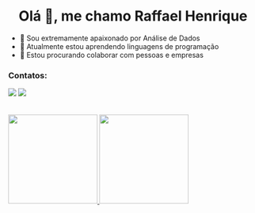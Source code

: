  <h1 align="center">Olá 👋, me chamo Raffael Henrique</h1>

- 👀 Sou extremamente apaixonado por Análise de Dados
- 🌱 Atualmente estou aprendendo linguagens de programação
- 💞️ Estou procurando colaborar com pessoas e empresas

### Contatos:

<div>
<a href = "mailto:raffael3535@gmail.com"><img src="https://img.shields.io/badge/Gmail-D14836?style=for-the-badge&logo=gmail&logoColor=white" target="_blank"></a>
<a href="https://www.linkedin.com/in/raffael-henrique-59922520a/" target="_blank"><img src="https://img.shields.io/badge/-LinkedIn-%230077B5?style=for-the-badge&logo=linkedin&logoColor=white" target="_blank"></a>   
</div>
<br></br>
<div>
<a href="https://github.com/raffaelhfarias">
<img height="180em" src="https://github-readme-stats.vercel.app/api/top-langs/?username=mjuliacsouza&layout=compact&langs_count=7&theme=dracula"/>
<img height="180em" src="https://github-readme-stats.vercel.app/api?username=raffaelhfarias&show_icons=true&theme=dracula&include_all_commits=true&count_private=true"/>
</div>
